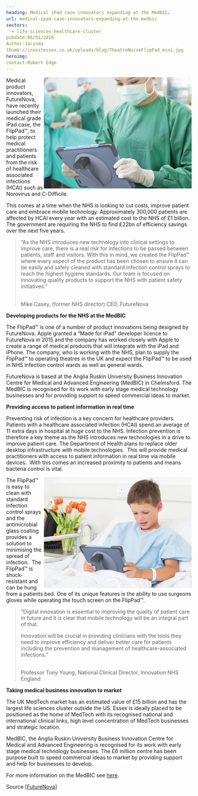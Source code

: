 ```yaml
---
heading: Medical iPad case innovators expanding at the MedBIC…
url: medical-ipad-case-innovators-expanding-at-the-medbic
sectors:
  - life-sciences-healthcare-cluster 
pubdate:06/01/2016
Author:Jacinda
thumb://investessex.co.uk/uploads/blog/TheatreNurseFlipPad_mini.jpg
heroimg:
contact:Robert Edge
---
```

<p><img alt='FlipPad medical product innovation from FutureNova' src='../uploads/blog/heatrenurseflippad_400.jpg' style='width: 400px; height: 300px; margin-left: 2px; margin-right: 2px; float: right;'/>Medical product innovators, FutureNova, have recently launched their medical grade iPad case, the FlipPad™, to help protect medical practitioners and patients from the risk of healthcare associated infections (HCAI) such as Norovirus and C-Difficile.</p><p>This comes at a time when the NHS is looking to cut costs, improve patient care and embrace mobile technology. Approximately 300,000 patients are affected by HCAI every year with an estimated cost to the NHS of £1 billion. The government are requiring the NHS to find £22bn of efficiency savings over the next five years.</p><blockquote><p>“As the NHS introduces new technology into clinical settings to improve care, there is a real risk for infections to be passed between patients, staff and visitors. With this in mind, we created the FlipPad™ where every aspect of the product has been chosen to ensure it can be easily and safely cleaned with standard infection control sprays to reach the highest hygiene standards. Our team is focused on innovating quality products to support the NHS with patient safety initiatives.”</p><p><br/>Mike Casey, (former NHS director) CEO, FutureNova</p></blockquote><p><strong>Developing products for the NHS at the MedBIC</strong></p><p>The FlipPad™ is one of a number of product innovations being designed by FutureNova. Apple granted a “Made for iPad” developer licence to FutureNova in 2015 and the company has worked closely with Apple to create a range of medical products that will integrate with the iPad and iPhone. The company, who is working with the NHS, plan to supply the FlipPad™ to operating theatres in the UK and expect the FlipPad™ to be used in NHS infection control wards as well as general wards.</p><p>FutureNova is based at the Anglia Ruskin University Business Innovation Centre for Medical and Advanced Engineering (MedBIC) in Chelmsford. The MedBIC is recognised for its work with early stage medical technology businesses and for providing support to speed commercial ideas to market.</p><p><strong>Providing access to patient information in real time</strong></p><p>Preventing risk of infection is a key concern for healthcare providers. Patients with a healthcare associated infection (HCAI) spend an average of 11 extra days in hospital at huge cost to the NHS. Infection prevention is therefore a key theme as the NHS introduces new technologies in a drive to improve patient care. The Department of Health plans to replace older desktop infrastructure with mobile technologies.  This will provide medical practitioners with access to patient information in real time via mobile devices.  With this comes an increased proximity to patients and means bacteria control is vital.</p><p><img alt='FlipPad medical product innovation by FutureNova' src='../uploads/blog/FlipPadChild_SkypeGranny_400.jpg' style='width: 400px; height: 299px; margin-left: 2px; margin-right: 2px; float: right;'/>The FlipPad™ is easy to clean with standard infection control sprays and the antimicrobial glass coating provides a solution to minimising the spread of infection.  The FlipPad™ is shock-resistant and can be hung from a patients bed. One of its unique features is the ability to use surgeons gloves while operating the touch screen on the FlipPad™.</p><blockquote><p>“Digital innovation is essential to improving the quality of patient care in future and it is clear that mobile technology will be an integral part of that.</p><p>Innovation will be crucial in providing clinicians with the tools they need to improve efficiency and deliver better care for patients including the prevention and management of healthcare-associated infections.”</p><p><br/>Professor Tony Young, National Clinical Director, Innovation NHS England</p></blockquote><p><strong>Taking medical business innovation to market</strong></p><p>The UK MedTech market has an estimated value of £15 billion and has the largest life sciences cluster outside the US. Essex is ideally placed to be positioned as the home of MedTech with its recognised national and international clinical links, high level concentration of MedTech businesses and strategic location.</p><p>MedBIC, the Anglia Ruskin University Business Innovation Centre for Medical and Advanced Engineering is recognised for its work with early stage medical technology businesses. The £6 million centre has been purpose built to speed commercial ideas to market by providing support and help for businesses to develop.</p><p>For more information on the MedBIC see <a href='med-tech-research-and-development-in-essex#.VnklAraLTIU'>here</a>.</p><p>Source [<a href='http://www.futurenova.com/'>FutureNova</a>]</p>